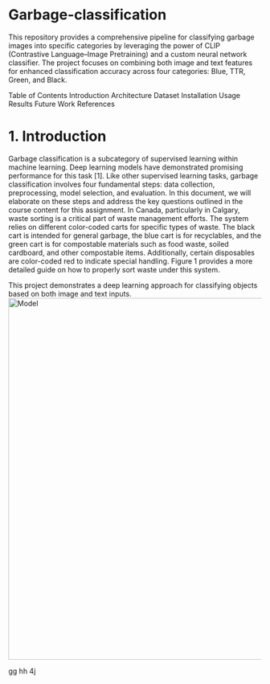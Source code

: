 # Garbage-classification
This repository provides a comprehensive pipeline for classifying garbage images into specific categories by leveraging the power of CLIP (Contrastive Language–Image Pretraining) and a custom neural network classifier. The project focuses on combining both image and text features for enhanced classification accuracy across four categories: Blue, TTR, Green, and Black.


Table of Contents
Introduction
Architecture
Dataset
Installation
Usage
Results
Future Work
References


 # 1. Introduction
 Garbage classification is a subcategory of supervised learning within machine learning. Deep learning models have demonstrated promising performance for this task [1]. Like other supervised learning tasks, garbage classification involves four fundamental steps: data collection, preprocessing, model selection, and evaluation. In this document, we will elaborate on these steps and address the key questions outlined in the course content for this assignment.
In Canada, particularly in Calgary, waste sorting is a critical part of waste management efforts. The system relies on different color-coded carts for specific types of waste. The black cart is intended for general garbage, the blue cart is for recyclables, and the green cart is for compostable materials such as food waste, soiled cardboard, and other compostable items. Additionally, certain disposables are color-coded red to indicate special handling. Figure 1 provides a more detailed guide on how to properly sort waste under this system.


This project demonstrates a deep learning approach for classifying objects based on both image and text inputs.
<img src="https://github.com/user-attachments/assets/e25fa132-8f6a-4606-a409-2a06330b93e1" alt="Model" width="720"/>



gg
hh
4j




